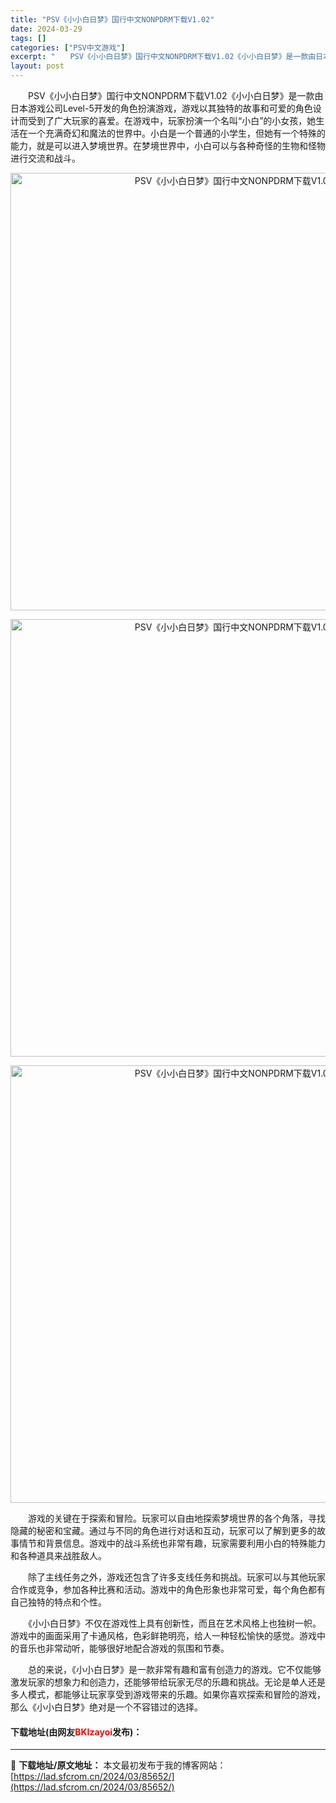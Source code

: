 ```yaml
---
title: "PSV《小小白日梦》国行中文NONPDRM下载V1.02"
date: 2024-03-29
tags: []
categories: ["PSV中文游戏"]
excerpt: "　　PSV《小小白日梦》国行中文NONPDRM下载V1.02《小小白日梦》是一款由日本游戏公司Level-5开发的角色扮演游戏，游戏以其独特的故事和可爱的角色设计而受到了广大玩家的喜爱。在游戏中，玩家扮演一个名叫&ldquo;小白&rdquo;的小女孩，她生活在一个充满奇幻和魔法的世界中。小白是一个&hellip;"
layout: post
---
```


 <p>　　PSV《小小白日梦》国行中文NONPDRM下载V1.02《小小白日梦》是一款由日本游戏公司Level-5开发的角色扮演游戏，游戏以其独特的故事和可爱的角色设计而受到了广大玩家的喜爱。在游戏中，玩家扮演一个名叫&ldquo;小白&rdquo;的小女孩，她生活在一个充满奇幻和魔法的世界中。小白是一个普通的小学生，但她有一个特殊的能力，就是可以进入梦境世界。在梦境世界中，小白可以与各种奇怪的生物和怪物进行交流和战斗。</p> <p align="center"><img align="" border="0" src="https://lad.sfcrom.cn/wp-content/uploads/2024/03/20240329_660674b5f0f83.webp" width="700" alt="PSV《小小白日梦》国行中文NONPDRM下载V1.02" /></p> <p align="center"><img align="" border="0" src="https://lad.sfcrom.cn/wp-content/uploads/2024/03/20240329_660674b671bc4.webp" width="700" alt="PSV《小小白日梦》国行中文NONPDRM下载V1.02" /></p> <p align="center"><img align="" border="0" src="https://lad.sfcrom.cn/wp-content/uploads/2024/03/20240329_660674b6cecc0.webp" width="700" alt="PSV《小小白日梦》国行中文NONPDRM下载V1.02" /></p> <p>　　游戏的关键在于探索和冒险。玩家可以自由地探索梦境世界的各个角落，寻找隐藏的秘密和宝藏。通过与不同的角色进行对话和互动，玩家可以了解到更多的故事情节和背景信息。游戏中的战斗系统也非常有趣，玩家需要利用小白的特殊能力和各种道具来战胜敌人。</p> <p>　　除了主线任务之外，游戏还包含了许多支线任务和挑战。玩家可以与其他玩家合作或竞争，参加各种比赛和活动。游戏中的角色形象也非常可爱，每个角色都有自己独特的特点和个性。</p> <p>　　《小小白日梦》不仅在游戏性上具有创新性，而且在艺术风格上也独树一帜。游戏中的画面采用了卡通风格，色彩鲜艳明亮，给人一种轻松愉快的感觉。游戏中的音乐也非常动听，能够很好地配合游戏的氛围和节奏。</p> <p>　　总的来说，《小小白日梦》是一款非常有趣和富有创造力的游戏。它不仅能够激发玩家的想象力和创造力，还能够带给玩家无尽的乐趣和挑战。无论是单人还是多人模式，都能够让玩家享受到游戏带来的乐趣。如果你喜欢探索和冒险的游戏，那么《小小白日梦》绝对是一个不容错过的选择。</p> <p><h4>下载地址(由网友<font color="red">BKIzayoi</font>发布)：</h4></p> 

---
📖 **下载地址/原文地址：** 本文最初发布于我的博客网站：[https://lad.sfcrom.cn/2024/03/85652/](https://lad.sfcrom.cn/2024/03/85652/)

